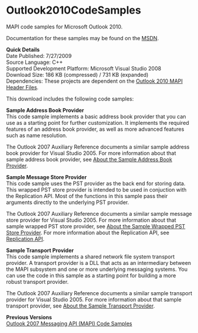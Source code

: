 # Outlook2010CodeSamples
MAPI code samples for Microsoft Outlook 2010.

Documentation for these samples may be found on the [MSDN](http://msdn.microsoft.com/en-us/library/cc839588(office.14).aspx).

**Quick Details**  
Date Published: 7/27/2009  
Source Language: C++  
Supported Development Platform: Microsoft Visual Studio 2008  
Download Size: 186 KB (compressed) / 731 KB (expanded)  
Dependencies: These projects are dependent on the [Outlook 2010 MAPI Header Files](http://www.microsoft.com/downloads/details.aspx?FamilyID=f8d01fc8-f7b5-4228-baa3-817488a66db1).

This download includes the following code samples:

**Sample Address Book Provider**  
This code sample implements a basic address book provider that you can use as a starting point for further customization. It implements the required features of an address book provider, as well as more advanced features such as name resolution. 

The Outlook 2007 Auxiliary Reference documents a similar sample address book provider for Visual Studio 2005. For more information about that sample address book provider, see [About the Sample Address Book Provider](http://msdn.microsoft.com/en-us/library/bb821134.aspx).

**Sample Message Store Provider**  
This code sample uses the PST provider as the back end for storing data. This wrapped PST store provider is intended to be used in conjuction with the Replication API. Most of the functions in this sample pass their arguments directly to the underlying PST provider. 

The Outlook 2007 Auxiliary Reference documents a similar sample message store provider for Visual Studio 2005. For more information about that sample wrapped PST store provider, see [About the Sample Wrapped PST Store Provider](http://msdn.microsoft.com/en-us/library/bb821132.aspx). For more information about the Replication API, see [Replication API](http://msdn.microsoft.com/en-us/library/cc160702.aspx).

**Sample Transport Provider**  
This code sample implements a shared network file system transport provider. A transport provider is a DLL that acts as an intermediary between the MAPI subsystem and one or more underlying messaging systems. You can use the code in this sample as a starting point for building a more robust transport provider.

The Outlook 2007 Auxiliary Reference documents a similar sample transport provider for Visual Studio 2005. For more information about that sample transport provider, see [About the Sample Transport Provider](http://msdn.microsoft.com/en-us/library/bb820970.aspx).

**Previous Versions**  
[Outlook 2007 Messaging API (MAPI) Code Samples](https://github.com/stephenegriffin/Outlook2007CodeSamples)
